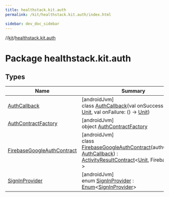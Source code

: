```yaml
---
title: healthstack.kit.auth
permalink: /kit/healthstack.kit.auth/index.html

sidebar: dev_doc_sidebar
---
```

//[kit](../../kit.html)/[healthstack.kit.auth](index.html)



# Package healthstack.kit.auth



## Types


| Name | Summary |
|---|---|
| [AuthCallback](-auth-callback/index.html) | [androidJvm]<br>class [AuthCallback](-auth-callback/index.html)(val onSuccess: () -&gt; [Unit](https://kotlinlang.org/api/latest/jvm/stdlib/kotlin/-unit/index.html), val onFailure: () -&gt; [Unit](https://kotlinlang.org/api/latest/jvm/stdlib/kotlin/-unit/index.html)) |
| [AuthContractFactory](-auth-contract-factory/index.html) | [androidJvm]<br>object [AuthContractFactory](-auth-contract-factory/index.html) |
| [FirebaseGoogleAuthContract](-firebase-google-auth-contract/index.html) | [androidJvm]<br>class [FirebaseGoogleAuthContract](-firebase-google-auth-contract/index.html)(authCallback: [AuthCallback](-auth-callback/index.html)) : [ActivityResultContract](https://developer.android.com/reference/kotlin/androidx/activity/result/contract/ActivityResultContract.html)&lt;[Unit](https://kotlinlang.org/api/latest/jvm/stdlib/kotlin/-unit/index.html), FirebaseUser?&gt; |
| [SignInProvider](-sign-in-provider/index.html) | [androidJvm]<br>enum [SignInProvider](-sign-in-provider/index.html) : [Enum](https://kotlinlang.org/api/latest/jvm/stdlib/kotlin/-enum/index.html)&lt;[SignInProvider](-sign-in-provider/index.html)&gt; |

